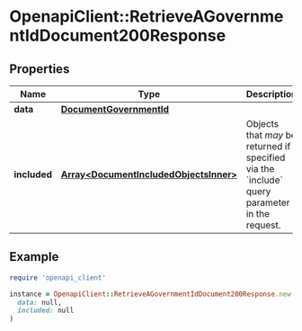 # OpenapiClient::RetrieveAGovernmentIdDocument200Response

## Properties

| Name | Type | Description | Notes |
| ---- | ---- | ----------- | ----- |
| **data** | [**DocumentGovernmentId**](DocumentGovernmentId.md) |  | [optional] |
| **included** | [**Array&lt;DocumentIncludedObjectsInner&gt;**](DocumentIncludedObjectsInner.md) | Objects that _may_ be returned if specified via the &#x60;include&#x60; query parameter in the request. | [optional] |

## Example

```ruby
require 'openapi_client'

instance = OpenapiClient::RetrieveAGovernmentIdDocument200Response.new(
  data: null,
  included: null
)
```

